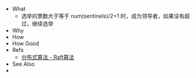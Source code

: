 - What
	- 选举的票数大于等于 num(sentinels)/2+1 时，成为领导者，如果没有超过，继续选举
- Why
- How
- How Good
- Refs
	- [分布式算法 - Raft算法](https://pdai.tech/md/algorithm/alg-domain-distribute-x-raft.html)
- See Also
-
